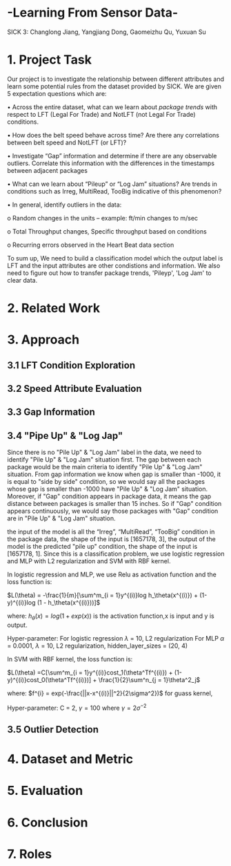 # -Learning From Sensor Data-
SICK 3: Changlong Jiang, Yangjiang Dong, Gaomeizhu Qu, Yuxuan Su

# 1. Project Task
Our project is to investigate the relationship between different attributes and learn some potential rules from the dataset provided by SICK. 
We are given 5 expectation questions which are:

•	Across the entire dataset, what can we learn about _package trends_ with respect to LFT (Legal For Trade) and NotLFT (not Legal For Trade) conditions.

•	How does the belt speed behave across time? Are there any correlations between belt speed and NotLFT (or LFT)?

•	Investigate “Gap” information and determine if there are any observable outliers. Correlate this information with the differences in the timestamps between adjacent packages

•	What can we learn about “Pileup” or “Log Jam” situations? Are trends in conditions such as Irreg, MultiRead, TooBig indicative of this phenomenon?

•	In general, identify outliers in the data: 

o	Random changes in the units – example: ft/min changes to m/sec

o	Total Throughput changes, Specific throughput based on conditions

o	Recurring errors observed in the Heart Beat data section

To sum up, We need to build a classification model which the output label is LFT and the input attributes are other condistions and information. We also need to figure out how to transfer package trends, 'Pileyp', 'Log Jam' to clear data.

# 2. Related Work

# 3. Approach

## 3.1 LFT Condition Exploration

## 3.2 Speed Attribute Evaluation

## 3.3 Gap Information 

## 3.4 "Pipe Up" & "Log Jap"
Since there is no "Pile Up" & "Log Jam" label in the data, we need to identify "Pile Up" & "Log Jam" situation first. The gap between each package would be the main criteria to identify "Pile Up" & "Log Jam" situation. From gap information we know when gap is smaller than -1000, it is equal to "side by side" condition, so we would say all the packages whose gap is smaller than -1000 have "Pile Up" & "Log Jam" situation. Moreover, if "Gap" condition appears in package data, it means the gap distance between packages is smaller than 15 inches. So if "Gap" condition appears continuously, we would say those packages with "Gap" condition are in "Pile Up" & "Log Jam" situation.

the input of the model is all the “Irreg”, “MultiRead”, “TooBig” condition in the package data, the shape of the input is [1657178, 3], the output of the model is the predicted "pile up" condition, the shape of the input is [1657178, 1]. Since this is a classification problem, we use logistic regression and MLP with L2 regularization and SVM with RBF kernel. 

In logistic regression and MLP, we use Relu as activation function and the loss function is:

$L(\theta) = -\frac{1}{m}[\sum^m_{i = 1}y^{(i)}log h_\theta(x^{(i)}) + (1-y)^{(i)}log (1 - h_\theta(x^{(i)}))]$

where: $h_\theta(x) = log(1 + exp(x))$ is the activation function,x is input and y is output.

Hyper-parameter:
For logistic regression $\lambda$ = 10,  L2 regularization
For MLP $\alpha$ = 0.0001, $\lambda$ = 10,  L2 regularization, hidden_layer_sizes = (20, 4)

In SVM with RBF kernel, the loss function is:

$L(\theta) =C[\sum^m_{i = 1}y^{(i)}cost_1(\theta^Tf^{(i)}) + (1-y)^{(i)}cost_0(\theta^Tf^{(i)})] + \frac{1}{2}\sum^n_{j = 1}\theta^2_j$

where: $f^{i} = exp(-\frac{||x-x^{(i)}||^2}{2\sigma^2})$ for guass kernel, 

Hyper-parameter: C = 2, $\gamma = 100$ where $\gamma = 2\sigma^{-2}$

## 3.5 Outlier Detection

# 4. Dataset and Metric


# 5. Evaluation


# 6. Conclusion


# 7. Roles

